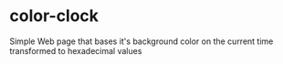 # color-clock
Simple Web page that bases it's background color on the current time transformed to hexadecimal values
